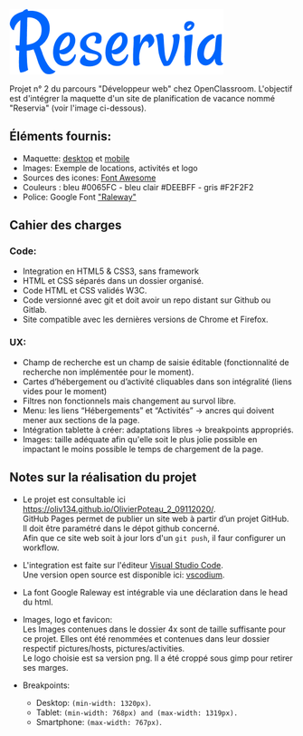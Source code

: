 ![GitHub Logo](/pictures/logo/Reservia%403x.png)

Projet n° 2 du parcours "Développeur web" chez OpenClassroom.
L'objectif est d'intégrer la maquette d'un site de planification de vacance nommé "Reservia" (voir l'image ci-dessous).

## Éléments fournis:
- Maquette: [desktop](./docs/desktop.png) et [mobile](./docs/iphone8.png)
- Images: Exemple de locations, activités et logo
- Sources des icones: [Font Awesome](https://fontawesome.com/)
- Couleurs : bleu #0065FC - bleu clair #DEEBFF - gris #F2F2F2
- Police: Google Font ["Raleway"](https://fonts.google.com/specimen/Raleway)

## Cahier des charges
### Code:
- Integration en HTML5 & CSS3, sans framework
- HTML et CSS séparés dans un dossier organisé.
- Code HTML et CSS validés W3C.
- Code versionné avec git et doit avoir un repo distant sur Github ou Gitlab.
- Site compatible avec les dernières versions de Chrome et Firefox.

### UX:
- Champ de recherche est un champ de saisie éditable (fonctionnalité de recherche non implémentée pour le moment).
- Cartes d’hébergement ou d’activité cliquables dans son intégralité (liens vides pour le moment)
- Filtres non fonctionnels mais changement au survol libre.
- Menu: les liens “Hébergements” et “Activités” -> ancres qui doivent mener aux sections de la page.
- Intégration tablette à créer: adaptations libres -> breakpoints appropriés.
- Images:  taille adéquate afin qu'elle soit le plus jolie possible en impactant le moins possible le temps de chargement de la page.

## Notes sur la réalisation du projet
- Le projet est consultable ici https://oliv134.github.io/OlivierPoteau_2_09112020/.  
  GitHub Pages permet de publier un site web à partir d’un projet GitHub. Il doit être paramétré dans le dépot github concerné.  
  Afin que ce site web soit à jour lors d'un `git push`, il faur configurer un workflow.

- L'integration est faite sur l'éditeur [Visual Studio Code](https://code.visualstudio.com/).  
  Une version open source est disponible ici: [vscodium](https://vscodium.com/).

- La font Google Raleway est intégrable via une déclaration dans le head du html.

- Images, logo et favicon:  
  Les Images contenues dans le dossier 4x sont de taille suffisante pour ce projet. Elles ont été renommées et contenues dans leur dossier respectif pictures/hosts, pictures/activities.  
  Le logo choisie est sa version png. Il a été croppé sous gimp pour retirer ses marges.

- Breakpoints:
     - Desktop: `(min-width: 1320px)`.
     - Tablet: `(min-width: 768px) and (max-width: 1319px).`
     - Smartphone: `(max-width: 767px)`.




